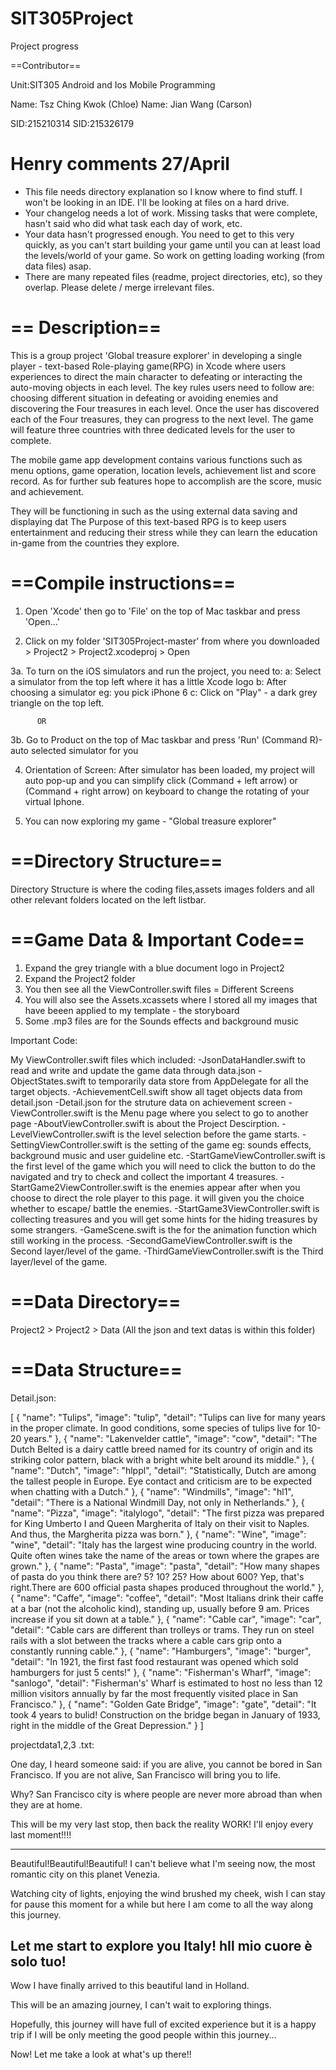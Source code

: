 # SIT305Project
Project progress

==Contributor==

Unit:SIT305 Android and Ios Mobile Programming

Name: Tsz Ching Kwok (Chloe)
Name: Jian Wang (Carson)

SID:215210314
SID:215326179

# Henry comments 27/April
- This file needs directory explanation so I know where to find stuff. I won't be looking in an IDE. I'll be looking at files on a hard drive.
- Your changelog needs a lot of work. Missing tasks that were complete, hasn't said who did what task each day of work, etc.
- Your data hasn't progressed enough. You need to get to this very quickly, as you can't start building your game until you can at least load the levels/world of your game. So work on getting loading working (from data files) asap.
- There are many repeated files (readme, project directories, etc), so they overlap. Please delete / merge irrelevant files.


# == Description==

This is a group project 'Global treasure explorer' in developing a single player - text-based Role-playing game(RPG) in Xcode where users experiences to direct the main character to defeating or interacting the auto-moving objects in each level. The key rules users need to follow are: choosing different situation in defeating or avoiding enemies and discovering the Four treasures in each level. Once the user has discovered each of the Four treasures, they can progress to the next level. The game will feature three countries with three dedicated levels for the user to complete. 

The mobile game app development contains various functions such as menu options, game operation, location levels, achievement list and score record. As for further sub features hope to accomplish are the score, music and achievement.

They will be functioning in such as the using external data saving and displaying dat
The Purpose of this text-based RPG is to keep users entertainment and reducing their stress while they can learn the education in-game from the countries they explore. 


# ==Compile instructions==

1. Open 'Xcode' then go to 'File' on the top of Mac taskbar and press 'Open...'

2. Click on my folder 'SIT305Project-master' from where you downloaded > Project2 > Project2.xcodeproj > Open

3a. To turn on the iOS simulators and run the project, you need to: 
          a: Select a simulator from the top left where it has a little Xcode logo
          b: After choosing a simulator eg:  you pick iPhone 6
          c: Click on "Play" - a dark grey triangle on the top left.
          
          OR
3b. Go to Product on the top of Mac taskbar and press 'Run' (Command R)- auto selected simulator for you


4. Orientation of Screen: 
          After simulator has been loaded, my project will auto pop-up and you can simplify click (Command + left arrow) or (Command + right arrow) on keyboard to change the rotating of your virtual Iphone.


5. You can now exploring my game - "Global treasure explorer"


# ==Directory Structure==

Directory Structure is where the coding files,assets images folders and all other relevant folders located on the left listbar.


# ==Game Data & Important Code==

1. Expand the grey triangle with a blue document logo in Project2 
2. Expand the Project2 folder
3. You then see all the ViewController.swift files = Different Screens
4. You will also see the Assets.xcassets where I stored all my images that have beeen applied to my template - the storyboard
5. Some .mp3 files are for the Sounds effects and background music 

Important Code:

My ViewController.swift files which included:
-JsonDataHandler.swift to read and write and update the game data through data.json 
-ObjectStates.swift to temporarily data store from AppDelegate for all the target objects.
-AchievementCell.swift show all taget objects data from detail.json
-Detail.json for the struture data on achievement screen
-ViewController.swift is the Menu page where you select to go to another page
-AboutViewController.swift is about the Project Descirption.
-LevelViewController.swift is the level selection before the game starts.
-SettingViewController.swift is the setting of the game eg: sounds effects, background music and user guideline etc.
-StartGameViewController.swift is the first level of the game which you will need to click the button to do the navigated and try to check and collect the important 4 treasures. 
-StartGame2ViewController.swift is the enemies appear after when you choose to direct the role player to this page. it will given you the choice whether to escape/ battle the enemies.
-StartGame3ViewController.swift is collecting treasures and you will get some hints for the hiding treasures by some strangers.
-GameScene.swift is the for the animation function which still working in the process.
-SecondGameViewController.swift is the Second layer/level of the game.
-ThirdGameViewController.swift is the Third layer/level of the game. 

# ==Data Directory==
Project2 > Project2 > Data (All the json and text datas is within this folder)

# ==Data Structure==

Detail.json:

[
	{
		"name": "Tulips",
		"image": "tulip",
		"detail": "Tulips can live for many years in the proper climate. In good conditions, some species of tulips live for 10-20 years."
	},
	{
		"name": "Lakenvelder cattle",
		"image": "cow",
		"detail": "The Dutch Belted is a dairy cattle breed named for its country of origin and its striking color pattern, black with a bright white belt around its middle."
	},
	{
		"name": "Dutch",
		"image": "hlppl",
		"detail": "Statistically, Dutch are among the tallest people in Europe. Eye contact and criticism are to be expected when chatting with a Dutch."
	},
	{
		"name": "Windmills",
		"image": "hl1",
		"detail": "There is a National Windmill Day, not only in Netherlands."
	},
	{
		"name": "Pizza",
		"image": "italylogo",
		"detail": "The first pizza was prepared for King Umberto I and Queen Margherita of Italy on their visit to Naples. And thus, the Margherita pizza was born."
	},
	{
		"name": "Wine",
		"image": "wine",
		"detail": "Italy has the largest wine producing country in the world. Quite often wines take the name of the areas or town where the grapes are grown."
	},
	{
		"name": "Pasta",
		"image": "pasta",
		"detail": "How many shapes of pasta do you think there are? 5? 10? 25? How about 600? Yep, that's right.There are 600 official pasta shapes produced throughout the world."
	},
	{
		"name": "Caffe",
		"image": "coffee",
		"detail": "Most Italians drink their caffe at a bar (not the alcoholic kind), standing up, usually before 9 am. Prices increase if you sit down at a table."
	},
	{
		"name": "Cable car",
		"image": "car",
		"detail": "Cable cars are different than trolleys or trams. They run on steel rails with a slot between the tracks where a cable cars grip onto a constantly running cable."
	},
	{
		"name": "Hamburgers",
		"image": "burger",
		"detail": "In 1921, the first fast food restaurant was opened which sold hamburgers for just 5 cents!"
	},
	{
		"name": "Fisherman's Wharf",
		"image": "sanlogo",
		"detail": "Fisherman's' Wharf is estimated to host no less than 12 million visitors annually by far the most frequently visited place in San Francisco."
	},
	{
		"name": "Golden Gate Bridge",
		"image": "gate",
		"detail": "It took 4 years to bulid! Construction on the bridge began in January of 1933, right in the middle of the Great Depression."
	}
]


projectdata1,2,3 .txt:

  One day, I heard someone
 said: if you are alive,
 you cannot be bored in San
 Francisco.
  If you are not alive,
 San Francisco will bring
 you to life.

  Why? San Francisco city
 is where people are never
 more abroad than when
 they are at home.

  This will be my very last
 stop, then back the reality
 WORK! I'll enjoy every last
 moment!!!!

-----------------------------------
  Beautiful!Beautiful!Beautiful! 
 I can't believe what I'm seeing 
 now, the most romantic city on 
 this planet Venezia.
 
  Watching city of lights, 
 enjoying the wind brushed my 
 cheek, wish I can stay for 
 pause this moment for a while
 but here I am come to all the 
 way along this journey.
 
  Let me start to explore you 
 Italy! hIl mio cuore è solo tuo!
-------------------------------------
  Wow I have finally arrived to this
 beautiful land in Holland.

  This will be an amazing journey,
 I can't wait to exploring things.

  Hopefully, this journey will have
 full of excited experience
 but it is a happy trip if
 I will be only meeting the good
 people within this journey...

  Now! Let me take a look at
 what's up there!!

